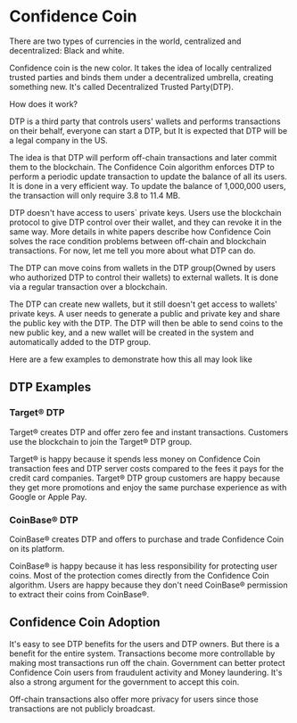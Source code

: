 # Confidence Coin

There are two types of currencies in the world, centralized and decentralized: Black and white.

Confidence coin is the new color. 
It takes the idea of locally centralized trusted parties and binds them under a decentralized umbrella, creating something new. 
It's called Decentralized Trusted Party(DTP).

How does it work?

DTP is a third party that controls users' wallets and performs transactions on their behalf, everyone can start a DTP, but It is expected that DTP will be a legal company in the US.

The idea is that DTP will perform off-chain transactions and later commit them to the blockchain. The Confidence Coin algorithm enforces DTP to perform a periodic update transaction to update the balance of all its users. It is done in a very efficient way. To update the balance of 1,000,000 users, the transaction will only require 3.8 to 11.4 MB. 

DTP doesn't have access to users` private keys. Users use the blockchain protocol to give DTP control over their wallet, and they can revoke it in the same way. More details in white papers describe how Confidence Coin solves the race condition problems between off-chain and blockchain transactions. For now, let me tell you more about what DTP can do.

The DTP can move coins from wallets in the DTP group(Owned by users who authorized DTP to control their wallets) to external wallets. It is done via a regular transaction over a blockchain. 

The DTP can create new wallets, but it still doesn't get access to wallets' private keys. A user needs to generate a public and private key and share the public key with the DTP. The DTP will then be able to send coins to the new public key, and a new wallet will be created in the system and automatically added to the DTP group.

Here are a few examples to demonstrate how this all may look like
## DTP Examples
### Target® DTP
Target® creates DTP and offer zero fee and instant transactions. 
Customers use the blockchain to join the Target® DTP group. 

Target® is happy because it spends less money on Confidence Coin transaction fees and DTP server costs compared to the fees it pays for the credit card companies.
Target® DTP group customers are happy because they get more promotions and enjoy the same purchase experience as with Google or Apple Pay.
### CoinBase® DTP
CoinBase® creates DTP and offers to purchase and trade Confidence Coin on its platform.

CoinBase® is happy because it has less responsibility for protecting user coins. Most of the protection comes directly from the Confidence Coin algorithm.
Users are happy because they don't need CoinBase® permission to extract their coins from CoinBase®.

## Confidence Coin Adoption
It's easy to see DTP benefits for the users and DTP owners. But there is a benefit for the entire system.
Transactions become more controllable by making most transactions run off the chain. Government can better protect Confidence Coin users from fraudulent activity and Money laundering. It's also a strong argument for the government to accept this coin.

Off-chain transactions also offer more privacy for users since those transactions are not publicly broadcast.
